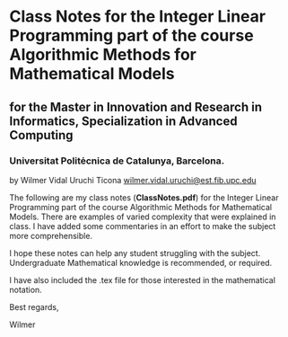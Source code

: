 # Class Notes for the Integer Linear Programming part of the course Algorithmic Methods for Mathematical Models
## for the Master in Innovation and Research in Informatics, Specialization in Advanced Computing
### Universitat Politėcnica de Catalunya, Barcelona.
by Wilmer Vidal Uruchi Ticona wilmer.vidal.uruchi@est.fib.upc.edu

The following are my class notes (__ClassNotes.pdf__) for the Integer Linear Programming part of the course Algorithmic Methods for Mathematical Models. There are examples of varied complexity that were explained in class. I have added some commentaries in an effort to make the subject more comprehensible.

I hope these notes can help any student struggling with the subject. Undergraduate Mathematical knowledge is recommended, or required.

I have also included the .tex file for those interested in the mathematical notation.



Best regards,

Wilmer
